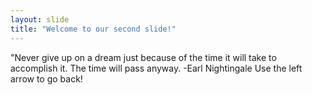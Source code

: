 ```yaml
---
layout: slide
title: "Welcome to our second slide!"
---
```

"Never give up on a dream just because of the time it will take to accomplish it. The time will pass anyway. -Earl Nightingale
Use the left arrow to go back!
